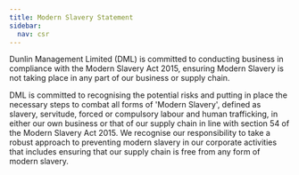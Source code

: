 ```yaml
---
title: Modern Slavery Statement
sidebar:
  nav: csr
---
```


Dunlin Management Limited (DML) is committed to conducting business in compliance with the Modern
Slavery Act 2015, ensuring Modern Slavery is not taking place in any
part of our business or supply chain.

DML is committed to recognising the potential risks and putting in place
the necessary steps to combat all forms of 'Modern Slavery', defined as
slavery, servitude, forced or compulsory labour and human trafficking,
in either our own business or that of our supply chain in line with
section 54 of the Modern Slavery Act 2015. We recognise our
responsibility to take a robust approach to preventing modern slavery in
our corporate activities that includes ensuring that our supply chain is
free from any form of modern slavery.
